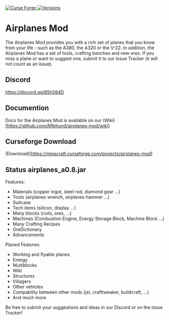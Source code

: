[![Curse Forge](http://cf.way2muchnoise.eu/short_315652_downloads.svg) ![Versions](https://img.shields.io/badge/For%201.12.2-red.svg?style=flat-square)](https://minecraft.curseforge.com/projects/airplanes-mod)
# Airplanes Mod
The Airplanes Mod provides you with a rich set of planes that you know from your life - such as the A380, 
the A320 or the V-22. 
In addition, the Airplanes Mod has a set of tools, crafting benches and new ores. 
If you miss a plane or want to suggest one, submit it to our Issue Tracker (it will not count as an issue).

## Discord
https://discord.gg/B5h584D

## Documention
Docs for the Airplanes Mod is available on our (Wiki)[https://github.com/Affehund/airplanes-mod/wiki]

## Curseforge Download
(Download)[https://minecraft.curseforge.com/projects/airplanes-mod]

## Status airplanes_a0.8.jar
Features:
- Materials (copper ingot, steel rod, diamond gear ...)
- Tools (airplanes wrench, airplanes hammer ...)
- Suitcase
- Tech items (silicon, display ...)
- Many blocks (coils, ores, ...)
- Machines (Combustion Engine, Energy Storage Block, Machine Block ...)
- Many Crafting Recipes
- OreDictionary
- Advancements 

Planed Features:
- Working and flyable planes
- Energy
- Multiblocks
- Wiki
- Structures
- Villagers
- Other vehicles
- Compability between other mods (jei, crafttweaker, buildcraft, ...)
- And much more

Be free to submit your suggestions and ideas in our Discord or on the Issue Tracker!
